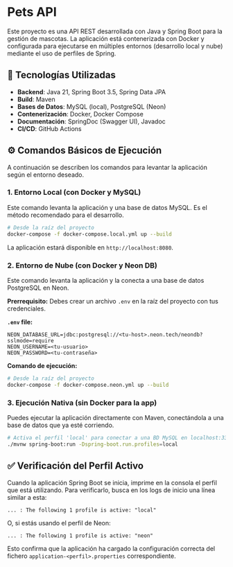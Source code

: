 # Pets API

Este proyecto es una API REST desarrollada con Java y Spring Boot para la gestión de mascotas. La aplicación está contenerizada con Docker y configurada para ejecutarse en múltiples entornos (desarrollo local y nube) mediante el uso de perfiles de Spring.

## 🚀 Tecnologías Utilizadas
- **Backend**: Java 21, Spring Boot 3.5, Spring Data JPA
- **Build**: Maven
- **Bases de Datos**: MySQL (local), PostgreSQL (Neon)
- **Contenerización**: Docker, Docker Compose
- **Documentación**: SpringDoc (Swagger UI), Javadoc
- **CI/CD**: GitHub Actions

## ⚙️ Comandos Básicos de Ejecución

A continuación se describen los comandos para levantar la aplicación según el entorno deseado.

### 1. Entorno Local (con Docker y MySQL)

Este comando levanta la aplicación y una base de datos MySQL. Es el método recomendado para el desarrollo.

```bash
# Desde la raíz del proyecto
docker-compose -f docker-compose.local.yml up --build
```

La aplicación estará disponible en `http://localhost:8080`.

### 2. Entorno de Nube (con Docker y Neon DB)

Este comando levanta la aplicación y la conecta a una base de datos PostgreSQL en Neon.

**Prerrequisito:** Debes crear un archivo `.env` en la raíz del proyecto con tus credenciales.

**`.env` file:**
```
NEON_DATABASE_URL=jdbc:postgresql://<tu-host>.neon.tech/neondb?sslmode=require
NEON_USERNAME=<tu-usuario>
NEON_PASSWORD=<tu-contraseña>
```

**Comando de ejecución:**
```bash
# Desde la raíz del proyecto
docker-compose -f docker-compose.neon.yml up --build
```

### 3. Ejecución Nativa (sin Docker para la app)

Puedes ejecutar la aplicación directamente con Maven, conectándola a una base de datos que ya esté corriendo.

```bash
# Activa el perfil 'local' para conectar a una BD MySQL en localhost:3306
./mvnw spring-boot:run -Dspring-boot.run.profiles=local
```

## ✅ Verificación del Perfil Activo

Cuando la aplicación Spring Boot se inicia, imprime en la consola el perfil que está utilizando. Para verificarlo, busca en los logs de inicio una línea similar a esta:

```
... : The following 1 profile is active: "local"
```

O, si estás usando el perfil de Neon:

```
... : The following 1 profile is active: "neon"
```

Esto confirma que la aplicación ha cargado la configuración correcta del fichero `application-<perfil>.properties` correspondiente.
